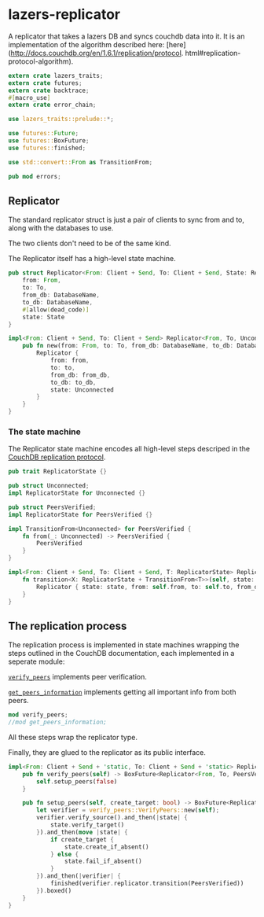 # lazers-replicator

A replicator that takes a lazers DB and syncs couchdb data into it. It is
an implementation of the algorithm described here:
[here](http://docs.couchdb.org/en/1.6.1/replication/protocol.
html#replication-protocol-algorithm).

```rust
extern crate lazers_traits;
extern crate futures;
extern crate backtrace;
#[macro_use]
extern crate error_chain;

use lazers_traits::prelude::*;

use futures::Future;
use futures::BoxFuture;
use futures::finished;

use std::convert::From as TransitionFrom;

pub mod errors;
```


## Replicator

The standard replicator struct is just a pair of clients to sync from and to, along with the databases to use.

The two clients don't need to be of the same kind.

The Replicator itself has a high-level state machine.

```rust
pub struct Replicator<From: Client + Send, To: Client + Send, State: ReplicatorState> {
    from: From,
    to: To,
    from_db: DatabaseName,
    to_db: DatabaseName,
    #[allow(dead_code)]
    state: State
}

impl<From: Client + Send, To: Client + Send> Replicator<From, To, Unconnected> {
    pub fn new(from: From, to: To, from_db: DatabaseName, to_db: DatabaseName) -> Replicator<From, To, Unconnected> {
        Replicator {
            from: from,
            to: to,
            from_db: from_db,
            to_db: to_db,
            state: Unconnected
        }
    }
}
```

### The state machine

The Replicator state machine encodes all high-level steps descriped in the [CouchDB replication protocol](http://docs.couchdb.org/en/2.0.0/replication/protocol.html).

```rust
pub trait ReplicatorState {}

pub struct Unconnected;
impl ReplicatorState for Unconnected {}

pub struct PeersVerified;
impl ReplicatorState for PeersVerified {}

impl TransitionFrom<Unconnected> for PeersVerified {
    fn from(_: Unconnected) -> PeersVerified {
        PeersVerified
    }
}

impl<From: Client + Send, To: Client + Send, T: ReplicatorState> Replicator<From, To, T> {
    fn transition<X: ReplicatorState + TransitionFrom<T>>(self, state: X) -> Replicator<From, To, X> {
        Replicator { state: state, from: self.from, to: self.to, from_db: self.from_db, to_db: self.to_db }
    }
}
```

## The replication process

The replication process is implemented in state machines wrapping the steps outlined in the CouchDB documentation, each implemented in a seperate module:

[`verify_peers`](/lazers-replicator/src/verify_peers) implements peer verification.

[`get_peers_information`](/lazers-replicator/src/get_peers_information) implements getting all important info from both peers.

```rust
mod verify_peers;
//mod get_peers_information;
```

All these steps wrap the replicator type.

Finally, they are glued to the replicator as its public interface.

```rust
impl<From: Client + Send + 'static, To: Client + Send + 'static> Replicator<From, To, Unconnected> {
    pub fn verify_peers(self) -> BoxFuture<Replicator<From, To, PeersVerified>, Error> {
        self.setup_peers(false)
    }

    pub fn setup_peers(self, create_target: bool) -> BoxFuture<Replicator<From, To, PeersVerified>, Error> {
        let verifier = verify_peers::VerifyPeers::new(self);
        verifier.verify_source().and_then(|state| {
            state.verify_target()
        }).and_then(move |state| {
            if create_target {
                state.create_if_absent()
            } else {
                state.fail_if_absent()
            }
        }).and_then(|verifier| {
            finished(verifier.replicator.transition(PeersVerified))
        }).boxed()
    }
}
```
